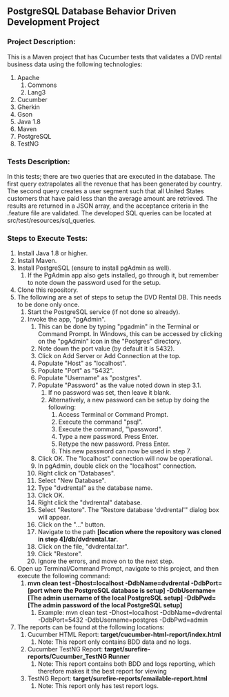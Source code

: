 ## PostgreSQL Database Behavior Driven Development Project

### Project Description:
This is a Maven project that has Cucumber tests that validates a DVD rental business data using the following technologies:
1. Apache
    1. Commons
    2. Lang3
2. Cucumber
3. Gherkin
4. Gson
5. Java 1.8
6. Maven
7. PostgreSQL
8. TestNG

### Tests Description:
In this tests; there are two queries that are executed in the database. The first query extrapolates all the revenue 
that has been generated by country. The second query creates a user segment such that all United States customers that 
have paid less than the average amount are retrieved. The results are returned in a JSON array, and the 
acceptance criteria in the .feature file are validated. The developed SQL queries can be located at src/test/resources/sql_queries.

### Steps to Execute Tests:
1. Install Java 1.8 or higher.
2. Install Maven.
3. Install PostgreSQL (ensure to install pgAdmin as well).
    1. If the PgAdmin app also gets installed, go through it, but remember to note down the password used for the setup.
4. Clone this repository.
5. The following are a set of steps to setup the DVD Rental DB. This needs to be done only once.
    1. Start the PostgreSQL service (if not done so already).
    2. Invoke the app, "pgAdmin".
        1. This can be done by typing "pgadmin" in the Terminal or Command Prompt. In Windows, this can be accessed by clicking on the "pgAdmin" icon in the "Postgres" directory.
        2. Note down the port value (by default it is 5432).
        3. Click on Add Server or Add Connection at the top.
        4. Populate "Host" as "localhost".
        5. Populate "Port" as "5432".
        6. Populate "Username" as "postgres".
        7. Populate "Password" as the value noted down in step 3.1.
            1. If no password was set, then leave it blank.
            2. Alternatively, a new password can be setup by doing the following: 
                1. Access Terminal or Command Prompt.
                2. Execute the command "psql".
                3. Execute the command, "\password".
                4. Type a new password. Press Enter.
                5. Retype the new password. Press Enter.
                6. This new password can now be used in step 7.
        8. Click OK. The "localhost" connection will now be operational.
        9. In pgAdmin, double click on the "localhost" connection.
        10. Right click on "Databases".
        11. Select "New Database".
        12. Type "dvdrental" as the database name.
        13. Click OK.
        14. Right click the "dvdrental" database.
        15. Select "Restore". The "Restore database 'dvdrental'" dialog box will appear.
        16. Click on the "..." button.
        17. Navigate to the path **[location where the repository was cloned in step 4]/db/dvdrental.tar**.
        18. Click on the file, "dvdrental.tar".
        19. Click "Restore".
        20. Ignore the errors, and move on to the next step.
6. Open up Terminal/Command Prompt, navigate to this project, and then execute the following command: 
    1. **mvn clean test -Dhost=localhost -DdbName=dvdrental -DdbPort=[port where the PostgreSQL database is setup] -DdbUsername=[The admin username of the local PostgreSQL setup] -DdbPwd=[The admin password of the local PostgreSQL setup]**
        1. Example: mvn clean test -Dhost=localhost -DdbName=dvdrental -DdbPort=5432 -DdbUsername=postgres -DdbPwd=admin
7. The reports can be found at the following locations: 
    1. Cucumber HTML Report: **target/cucumber-html-report/index.html**
        1. Note: This report only contains BDD data and no logs.
    2. Cucumber TestNG Report: **target/surefire-reports/Cucumber_TestNG Runner**
        1. Note: This report contains both BDD and logs reporting, which therefore makes it the best report for viewing 
    3. TestNG Report: **target/surefire-reports/emailable-report.html**
        1. Note: This report only has test report logs.
